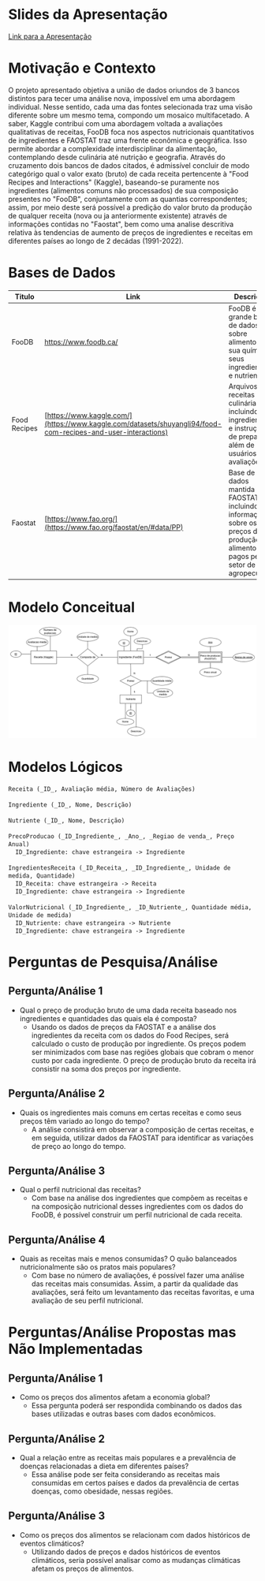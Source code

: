 # Slides da Apresentação
[Link para a Apresentação](https://docs.google.com/presentation/d/1kNuzDeh0La-OCHrZmxvyGKZeyDCqgGKv6Llom7XcnzI/edit#slide=id.p21)

# Motivação e Contexto
O projeto apresentado objetiva a união de dados oriundos de 3 bancos distintos para tecer uma análise nova, impossível em uma abordagem individual. Nesse sentido, cada uma das fontes selecionada traz uma visão diferente sobre um mesmo tema, compondo um mosaico multifacetado. A saber, Kaggle contribui com uma abordagem voltada a avaliações qualitativas de receitas, FooDB foca nos aspectos nutricionais quantitativos de ingredientes e FAOSTAT traz uma frente econômica e geográfica. 
Isso permite abordar a complexidade  interdisciplinar da alimentação, contemplando desde culinária até nutrição e geografia.
Através do cruzamento dois bancos de dados citados, é admissível concluir de modo categórigo qual o valor exato (bruto) de cada receita pertencente à "Food Recipes and Interactions" (Kaggle), baseando-se puramente nos ingredientes (alimentos comuns não processados) de sua composição presentes no "FooDB", conjuntamente com as quantias correspondentes; assim, por meio deste será possível a predição do valor bruto da produção de qualquer receita (nova ou ja anteriormente existente) através de informações contidas no "Faostat", bem como uma analise descritiva relativa às tendencias de aumento de preços de ingredientes e receitas em diferentes países ao longo de 2 decádas (1991-2022).

# Bases de Dados
| Titulo | Link | Descrição |
| ------ | ---- | --------- |
| FooDB | https://www.foodb.ca/ | FooDB é uma grande base de dados sobre alimentos, sua química, seus ingredientes e nutrientes. |
| Food Recipes | [https://www.kaggle.com/](https://www.kaggle.com/datasets/shuyangli94/food-com-recipes-and-user-interactions)  | Arquivos com receitas culinárias, incluindo ingredientes e instruções de preparo, além de usuários e avaliações. |
| Faostat | [https://www.fao.org/](https://www.fao.org/faostat/en/#data/PP) | Base de dados mantida pela FAOSTAT, incluindo informações sobre os preços de produção de alimentos pagos pelo setor de agropecuária.|

# Modelo Conceitual
<img src="images/DiagramaER_ProjetoBD_VIRUS.png" width="auto" height="auto">

# Modelos Lógicos

```
Receita (_ID_, Avaliação média, Número de Avaliações)

Ingrediente (_ID_, Nome, Descrição)

Nutriente (_ID_, Nome, Descrição)

PrecoProducao (_ID_Ingrediente_, _Ano_, _Regiao de venda_, Preço Anual)
  ID_Ingrediente: chave estrangeira -> Ingrediente

IngredientesReceita (_ID_Receita_, _ID_Ingrediente_, Unidade de medida, Quantidade)
  ID_Receita: chave estrangeira -> Receita
  ID_Ingrediente: chave estrangeira -> Ingrediente

ValorNutricional (_ID_Ingrediente_, _ID_Nutriente_, Quantidade média, Unidade de medida)
  ID_Nutriente: chave estrangeira -> Nutriente
  ID_Ingrediente: chave estrangeira -> Ingrediente
```

# Perguntas de Pesquisa/Análise

## Pergunta/Análise 1
* Qual o preço de produção bruto de uma dada receita baseado nos ingredientes e quantidades das quais ela é composta?
  - Usando os dados de preços da FAOSTAT e a análise dos ingredientes da receita com os dados do Food Recipes, será calculado o custo de produção por ingrediente. Os preços podem ser minimizados com base nas regiões globais que cobram o menor custo por cada ingrediente. O preço de produção bruto da receita irá consistir na soma dos preços por ingrediente. 

## Pergunta/Análise 2
* Quais os ingredientes mais comuns em certas receitas e como seus preços têm variado ao longo do tempo? 
  - A análise consistirá em observar a composição de certas receitas, e em seguida, utilizar dados da FAOSTAT para identificar as variações de preço ao longo do tempo.

## Pergunta/Análise 3
* Qual o perfil nutricional das receitas?
  - Com base na análise dos ingredientes que compõem as receitas e na composição nutricional desses ingredientes com os dados do FooDB, é possível construir um perfil nutricional de cada receita. 

## Pergunta/Análise 4
* Quais as receitas mais e menos consumidas? O quão balanceados nutricionalmente são os pratos mais populares?
  - Com base no número de avaliações, é possível fazer uma análise das receitas mais consumidas. Assim, a partir da qualidade das avaliações, será feito um levantamento das receitas favoritas, e uma avaliação de seu perfil nutricional.

# Perguntas/Análise Propostas mas Não Implementadas

## Pergunta/Análise 1
* Como os preços dos alimentos afetam a economia global?
  - Essa pergunta poderá ser respondida combinando os dados das bases utilizadas e outras bases com dados econômicos. 

## Pergunta/Análise 2
* Qual a relação entre as receitas mais populares e a prevalência de doenças relacionadas a dieta em diferentes países?
  - Essa análise pode ser feita considerando as receitas mais consumidas em certos países e dados da prevalência de certas doenças, como obesidade, nessas regiões.

## Pergunta/Análise 3
* Como os preços dos alimentos se relacionam com dados históricos de eventos climáticos?
  - Utilizando dados de preços e dados históricos de eventos climáticos, seria possível analisar como as mudanças climáticas afetam os preços de alimentos.

